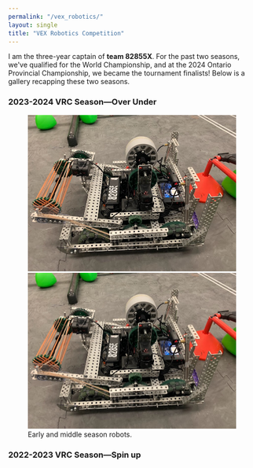 ```yaml
---
permalink: "/vex_robotics/"
layout: single
title: "VEX Robotics Competition"
---
```

I am the three-year captain of **team 82855X**. For the past two seasons, we've qualified for the World Championship, and at the 2024 Ontario Provincial Championship, we became the tournament finalists! Below is a gallery recapping these two seasons.

### 2023-2024 VRC Season—Over Under

<figure class="half">
    <a href="/assets/images/robotics/over_under/bot1.png"><img src="/assets/images/robotics/over_under/bot1.png"></a>
    <a href="/assets/images/robotics/over_under/bot1.png"><img src="/assets/images/robotics/over_under/bot1.png"></a>
    <figcaption>Early and middle season robots.</figcaption>
</figure>

### 2022-2023 VRC Season—Spin up
